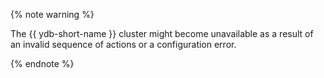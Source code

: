 {% note warning %}

The {{ ydb-short-name }} cluster might become unavailable as a result of an invalid sequence of actions or a configuration error.

{% endnote %}
